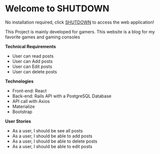 # Welcome to SHUTDOWN 

No installation required, click [SHUTDOWN](https://eman-sh.github.io/Project_4/) to access the web application!

This Project is mainly developed for gamers. This website is a blog for my favorite games and gaming consoles  

**Technical Requirements**
* User can read posts
* User can Add  posts
* User can Edit posts
* User can delete posts

**Technologies**
* Front-end: React
* Back-end: Rails API with a PostgreSQL Database
* API call with Axios 
* Materialize
* Bootstrap

**User Stories**
* As a user, I should be see all posts
* As a user, I should be able to add posts
* As a user, I should be able to delete posts 
* As a user, I should be able to edit posts 


